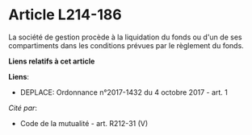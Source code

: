 # Article L214-186

La société de gestion procède à la liquidation du fonds ou d'un de ses compartiments dans les conditions prévues par le
règlement du fonds.

**Liens relatifs à cet article**

**Liens**:

  - DEPLACE: Ordonnance n°2017-1432 du 4 octobre 2017 - art. 1

_Cité par_:

  - Code de la mutualité - art. R212-31 (V)
